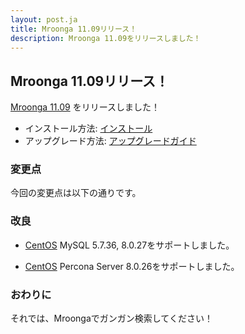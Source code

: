 ```yaml
---
layout: post.ja
title: Mroonga 11.09リリース！
description: Mroonga 11.09をリリースしました！
---
```


## Mroonga 11.09リリース！

[Mroonga 11.09](/ja/docs/news.html#release-11-09) をリリースしました！

* インストール方法: [インストール](/ja/docs/install.html)
* アップグレード方法: [アップグレードガイド](/ja/docs/upgrade.html)

### 変更点

今回の変更点は以下の通りです。

### 改良

* [CentOS](/ja/docs/install/centos.html) MySQL 5.7.36, 8.0.27をサポートしました。

* [CentOS](/ja/docs/install/centos.html) Percona Server 8.0.26をサポートしました。

### おわりに

それでは、Mroongaでガンガン検索してください！

